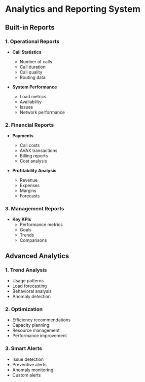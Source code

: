 # Analytics and Reporting System

## Built-in Reports

### 1. Operational Reports
- **Call Statistics**
  * Number of calls
  * Call duration
  * Call quality
  * Routing data

- **System Performance**
  * Load metrics
  * Availability
  * Issues
  * Network performance

### 2. Financial Reports
- **Payments**
  * Call costs
  * AVAX transactions
  * Billing reports
  * Cost analysis

- **Profitability Analysis**
  * Revenue
  * Expenses
  * Margins
  * Forecasts

### 3. Management Reports
- **Key KPIs**
  * Performance metrics
  * Goals
  * Trends
  * Comparisons

## Advanced Analytics

### 1. Trend Analysis
- Usage patterns
- Load forecasting
- Behavioral analysis
- Anomaly detection

### 2. Optimization
- Efficiency recommendations
- Capacity planning
- Resource management
- Performance improvement

### 3. Smart Alerts
- Issue detection
- Preventive alerts
- Anomaly monitoring
- Custom alerts
